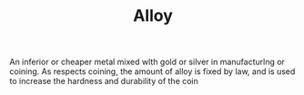 ---
title: Alloy
letter: A
permalink: "/definitions/bld-alloy.html"
body: An inferior or cheaper metal mixed wlth gold or silver in manufacturlng or coining.
  As respects coining, the amount of alloy is fixed by law, and is used to increase
  the hardness and durability of the coin
published_at: '2018-07-07'
source: Black's Law Dictionary 2nd Ed (1910)
layout: post
---